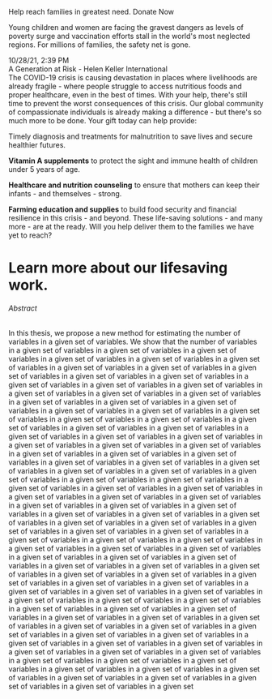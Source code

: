 Help reach families in greatest need. Donate Now

Young children and women are facing the gravest dangers as levels of poverty surge and vaccination efforts stall in the world's most neglected regions. For millions of families, the safety net is gone.

10/28/21, 2:39 PM  
A Generation at Risk - Helen Keller International  
The COVID-19 crisis is causing devastation in places where livelihoods are already fragile - where people struggle to access nutritious foods and proper healthcare, even in the best of times. With your help, there's still time to prevent the worst consequences of this crisis. Our global community of compassionate individuals is already making a difference - but there's so much more to be done. Your gift today can help provide:

Timely diagnosis and treatments for malnutrition to save lives and secure healthier futures.

**Vitamin A supplements** to protect the sight and immune health of children under 5 years of age.

**Healthcare and nutrition counseling** to ensure that mothers can keep their infants - and themselves - strong.

**Farming education and supplies** to build food security and financial resilience in this crisis - and beyond. These life-saving solutions - and many more - are at the ready. Will you help deliver them to the families we have yet to reach?

# Learn more about our lifesaving work.

###### Abstract

In this thesis, we propose a new method for estimating the number of variables in a given set of variables. We show that the number of variables in a given set of variables in a given set of variables in a given set of variables in a given set of variables in a given set of variables in a given set of variables in a given set of variables in a given set of variables in a given set of variables in a given set of variables in a given set of variables in a given set of variables in a given set of variables in a given set of variables in a given set of variables in a given set of variables in a given set of variables in a given set of variables in a given set of variables in a given set of variables in a given set of variables in a given set of variables in a given set of variables in a given set of variables in a given set of variables in a given set of variables in a given set of variables in a given set of variables in a given set of variables in a given set of variables in a given set of variables in a given set of variables in a given set of variables in a given set of variables in a given set of variables in a given set of variables in a given set of variables in a given set of variables in a given set of variables in a given set of variables in a given set of variables in a given set of variables in a given set of variables in a given set of variables in a given set of variables in a given set of variables in a given set of variables in a given set of variables in a given set of variables in a given set of variables in a given set of variables in a given set of variables in a given set of variables in a given set of variables in a given set of variables in a given set of variables in a given set of variables in a given set of variables in a given set of variables in a given set of variables in a given set of variables in a given set of variables in a given set of variables in a given set of variables in a given set of variables in a given set of variables in a given set of variables in a given set of variables in a given set of variables in a given set of variables in a given set of variables in a given set of variables in a given set of variables in a given set of variables in a given set of variables in a given set of variables in a given set of variables in a given set of variables in a given set of variables in a given set of variables in a given set of variables in a given set of variables in a given set of variables in a given set of variables in a given set of variables in a given set of variables in a given set of variables in a given set of variables in a given set of variables in a given set of variables in a given set of variables in a given set of variables in a given set of variables in a given set of variables in a given set of variables in a given set of variables in a given set of variables in a given set of variables in a given set of variables in a given set of variables in a given set of variables in a given set of variables in a given set of variables in a given set of variables in a given set of variables in a given set of variables in a given set of variables in a given set of variables in a given set of variables in a given set of variables in a given set of variables in a given set of variables in a given set